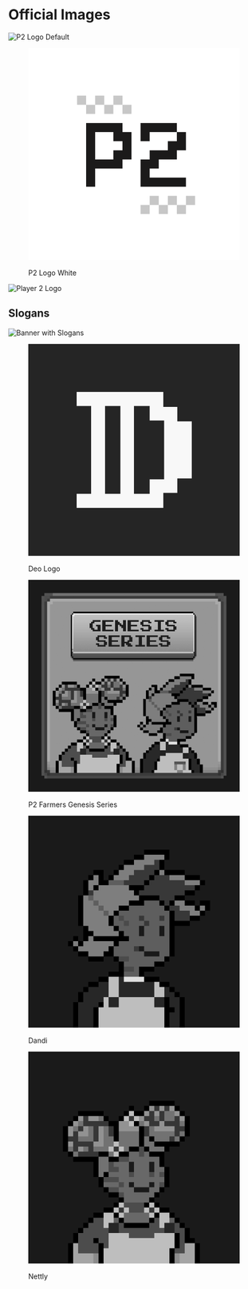 # Official Images

![P2 Logo Default](../.gitbook/assets/logo\_P2\_black.png)

<figure><img src="../.gitbook/assets/logo_p2_white.png" alt=""><figcaption><p>P2 Logo White</p></figcaption></figure>

![Player 2 Logo](../.gitbook/assets/banner\_P2.png)

## Slogans

![Banner with Slogans](../.gitbook/assets/slogans\_animated.gif)

<figure><img src="../.gitbook/assets/logo_deo_default.png" alt=""><figcaption><p>Deo Logo</p></figcaption></figure>



<figure><img src="../.gitbook/assets/collection_p2_farmers_genesis_series.png" alt=""><figcaption><p>P2 Farmers Genesis Series</p></figcaption></figure>

<figure><img src="../.gitbook/assets/dandi_nft.png" alt=""><figcaption><p>Dandi</p></figcaption></figure>

<figure><img src="../.gitbook/assets/nettly_nft.png" alt=""><figcaption><p>Nettly</p></figcaption></figure>
